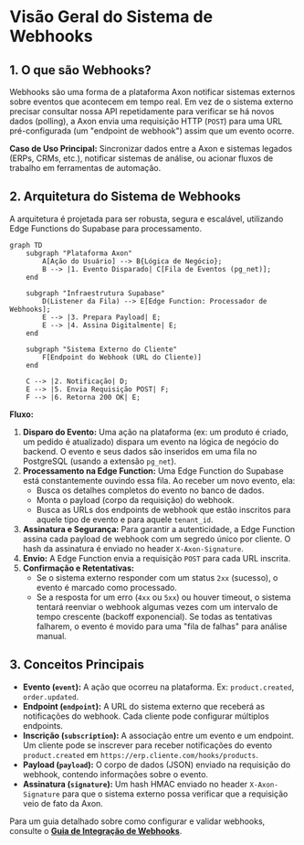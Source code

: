 # Visão Geral do Sistema de Webhooks

## 1. O que são Webhooks?

Webhooks são uma forma de a plataforma Axon notificar sistemas externos sobre eventos que acontecem em tempo real. Em vez de o sistema externo precisar consultar nossa API repetidamente para verificar se há novos dados (polling), a Axon envia uma requisição HTTP (`POST`) para uma URL pré-configurada (um "endpoint de webhook") assim que um evento ocorre.

**Caso de Uso Principal:** Sincronizar dados entre a Axon e sistemas legados (ERPs, CRMs, etc.), notificar sistemas de análise, ou acionar fluxos de trabalho em ferramentas de automação.

## 2. Arquitetura do Sistema de Webhooks

A arquitetura é projetada para ser robusta, segura e escalável, utilizando Edge Functions do Supabase para processamento.

```mermaid
graph TD
    subgraph "Plataforma Axon"
        A[Ação do Usuário] --> B{Lógica de Negócio};
        B --> |1. Evento Disparado| C[Fila de Eventos (pg_net)];
    end

    subgraph "Infraestrutura Supabase"
        D(Listener da Fila) --> E[Edge Function: Processador de Webhooks];
        E --> |3. Prepara Payload| E;
        E --> |4. Assina Digitalmente| E;
    end

    subgraph "Sistema Externo do Cliente"
        F[Endpoint do Webhook (URL do Cliente)]
    end

    C --> |2. Notificação| D;
    E --> |5. Envia Requisição POST| F;
    F --> |6. Retorna 200 OK| E;
```

**Fluxo:**

1.  **Disparo do Evento:** Uma ação na plataforma (ex: um produto é criado, um pedido é atualizado) dispara um evento na lógica de negócio do backend. O evento e seus dados são inseridos em uma fila no PostgreSQL (usando a extensão `pg_net`).
2.  **Processamento na Edge Function:** Uma Edge Function do Supabase está constantemente ouvindo essa fila. Ao receber um novo evento, ela:
    - Busca os detalhes completos do evento no banco de dados.
    - Monta o payload (corpo da requisição) do webhook.
    - Busca as URLs dos endpoints de webhook que estão inscritos para aquele tipo de evento e para aquele `tenant_id`.
3.  **Assinatura e Segurança:** Para garantir a autenticidade, a Edge Function assina cada payload de webhook com um segredo único por cliente. O hash da assinatura é enviado no header `X-Axon-Signature`.
4.  **Envio:** A Edge Function envia a requisição `POST` para cada URL inscrita.
5.  **Confirmação e Retentativas:**
    - Se o sistema externo responder com um status `2xx` (sucesso), o evento é marcado como processado.
    - Se a resposta for um erro (`4xx` ou `5xx`) ou houver timeout, o sistema tentará reenviar o webhook algumas vezes com um intervalo de tempo crescente (backoff exponencial). Se todas as tentativas falharem, o evento é movido para uma "fila de falhas" para análise manual.

## 3. Conceitos Principais

- **Evento (`event`):** A ação que ocorreu na plataforma. Ex: `product.created`, `order.updated`.
- **Endpoint (`endpoint`):** A URL do sistema externo que receberá as notificações do webhook. Cada cliente pode configurar múltiplos endpoints.
- **Inscrição (`subscription`):** A associação entre um evento e um endpoint. Um cliente pode se inscrever para receber notificações do evento `product.created` em `https://erp.cliente.com/hooks/products`.
- **Payload (`payload`):** O corpo de dados (JSON) enviado na requisição do webhook, contendo informações sobre o evento.
- **Assinatura (`signature`):** Um hash HMAC enviado no header `X-Axon-Signature` para que o sistema externo possa verificar que a requisição veio de fato da Axon.

Para um guia detalhado sobre como configurar e validar webhooks, consulte o **[Guia de Integração de Webhooks](./webhook-integration-guide.md)**. 